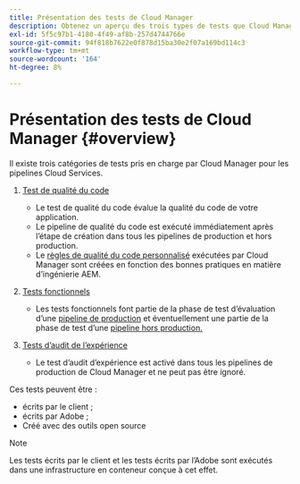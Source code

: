 ```yaml
---
title: Présentation des tests de Cloud Manager
description: Obtenez un aperçu des trois types de tests que Cloud Manager exécute automatiquement pour garantir la qualité de votre code personnalisé.
exl-id: 5f5c97b1-4180-4f49-af8b-257d4744766e
source-git-commit: 94f818b7622e0f878d15ba30e2f07a169bd114c3
workflow-type: tm+mt
source-wordcount: '164'
ht-degree: 8%

---
```



# Présentation des tests de Cloud Manager {#overview}

Il existe trois catégories de tests pris en charge par Cloud Manager pour les pipelines Cloud Services.

1. [Test de qualité du code](/help/implementing/cloud-manager/code-quality-testing.md)

   * Le test de qualité du code évalue la qualité du code de votre application.
   * Le pipeline de qualité du code est exécuté immédiatement après l’étape de création dans tous les pipelines de production et hors production.
   * Le [règles de qualité du code personnalisé](/help/implementing/cloud-manager/custom-code-quality-rules.md) exécutées par Cloud Manager sont créées en fonction des bonnes pratiques en matière d’ingénierie AEM.

1. [Tests fonctionnels](/help/implementing/cloud-manager/functional-testing.md)

   * Les tests fonctionnels font partie de la phase de test d’évaluation d’une [pipeline de production](/help/implementing/cloud-manager/configuring-pipelines/configuring-production-pipelines.md) et éventuellement une partie de la phase de test d’une [pipeline hors production.](/help/implementing/cloud-manager/configuring-pipelines/configuring-non-production-pipelines.md)

1. [Tests d’audit de l’expérience](/help/implementing/cloud-manager/experience-audit-testing.md)

   * Le test d’audit d’expérience est activé dans tous les pipelines de production de Cloud Manager et ne peut pas être ignoré.

Ces tests peuvent être :

* écrits par le client ;
* écrits par Adobe ;
* Créé avec des outils open source

>[!NOTE]
>
> Les tests écrits par le client et les tests écrits par l’Adobe sont exécutés dans une infrastructure en conteneur conçue à cet effet.
